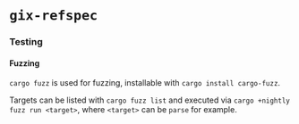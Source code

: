 # `gix-refspec`

### Testing

#### Fuzzing

`cargo fuzz` is used for fuzzing, installable with `cargo install cargo-fuzz`.

Targets can be listed with `cargo fuzz list` and executed via `cargo +nightly fuzz run <target>`,
where `<target>` can be `parse` for example.

